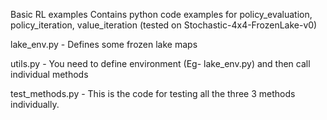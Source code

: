 Basic RL examples 
Contains python code examples for policy_evaluation, policy_iteration, value_iteration (tested on Stochastic-4x4-FrozenLake-v0)

lake_env.py - Defines some frozen lake maps

utils.py - You need to define environment (Eg- lake_env.py) and then call individual methods

test_methods.py - This is the code for testing all the three 3 methods individually.

